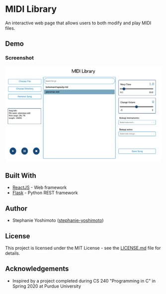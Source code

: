 # MIDI Library

An interactive web page that allows users to both modify and play MIDI files.

## Demo

### Screenshot

![photo](https://github.com/stephanie-yoshimoto/midi-project/blob/master/example.png)

## Built With

* [ReactJS](https://reactjs.org/) - Web framework
* [Flask](https://flask.palletsprojects.com/en/1.1.x/) - Python REST framework

## Author

* Stephanie Yoshimoto ([stephanie-yoshimoto](https://github.com/stephanie-yoshimoto))

## License

This project is licensed under the MIT License - see the [LICENSE.md](LICENSE.md) file for details.

## Acknowledgements

* Inspired by a project completed during CS 240 "Programming in C" in Spring 2020 at Purdue University 

